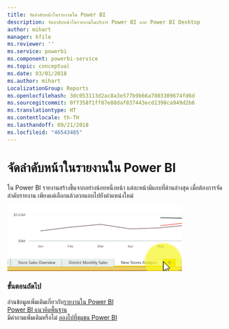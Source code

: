 ```yaml
---
title: จัดลำดับหน้าในรายงานใน Power BI
description: จัดลำดับหน้าในรายงานในบริการ Power BI และ Power BI Desktop
author: mihart
manager: kfile
ms.reviewer: ''
ms.service: powerbi
ms.component: powerbi-service
ms.topic: conceptual
ms.date: 03/01/2018
ms.author: mihart
LocalizationGroup: Reports
ms.openlocfilehash: 3dc053113d2ac8a3e577b9b66a7803309674fd6d
ms.sourcegitcommit: 0ff358f1ff87e88daf837443ecd1398ca949d2b6
ms.translationtype: HT
ms.contentlocale: th-TH
ms.lasthandoff: 09/21/2018
ms.locfileid: "46543485"
---
```

# <a name="reorder-pages-in-a-report-in-power-bi"></a>จัดลำดับหน้าในรายงานใน Power BI
ใน Power BI รายงานสร้างขึ้นจากอย่างน้อยหนึ่งหน้า  แต่ละหน้ามีแถบที่ด้านล่างสุด  เมื่อต้องการจัดลำดับรายงาน เพียงแค่เลือกแล้วลากแถบไปยังตำแหน่งใหม่

![วิดีโอ](media/service-report-reorder-pages/reorder.gif)

### <a name="next-steps"></a>ขั้นตอนถัดไป
อ่านข้อมูลเพิ่มเติมเกี่ยวกับ[รายงานใน Power BI](consumer/end-user-reports.md)  
[Power BI แนวคิดพื้นฐาน](consumer/end-user-basic-concepts.md)  
มีคำถามเพิ่มเติมหรือไม่ [ลองไปที่ชุมชน Power BI](http://community.powerbi.com/)

